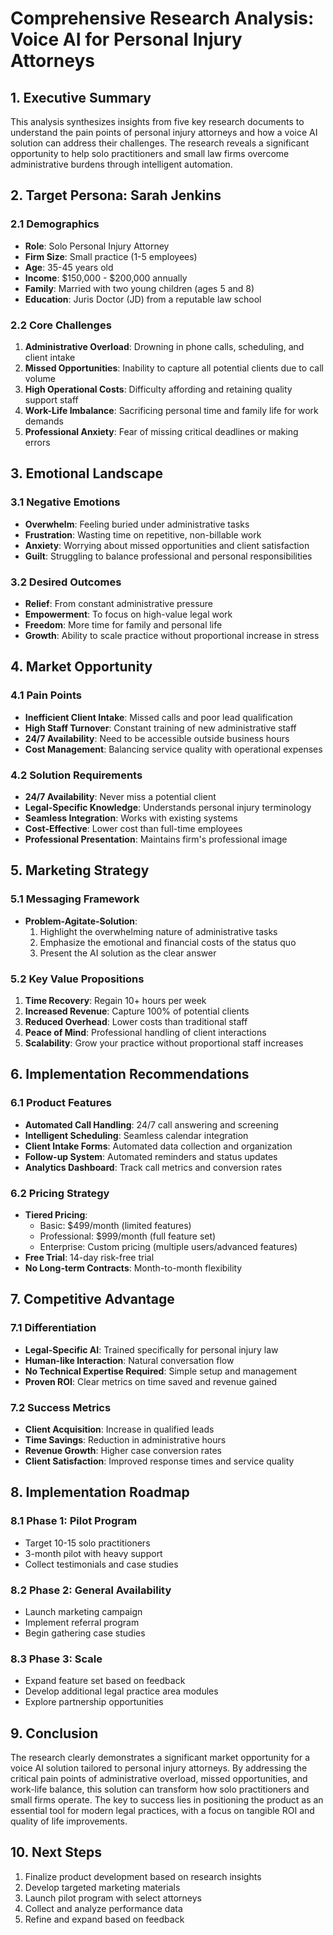 # Comprehensive Research Analysis: Voice AI for Personal Injury Attorneys

## 1. Executive Summary
This analysis synthesizes insights from five key research documents to understand the pain points of personal injury attorneys and how a voice AI solution can address their challenges. The research reveals a significant opportunity to help solo practitioners and small law firms overcome administrative burdens through intelligent automation.

## 2. Target Persona: Sarah Jenkins

### 2.1 Demographics
- **Role**: Solo Personal Injury Attorney
- **Firm Size**: Small practice (1-5 employees)
- **Age**: 35-45 years old
- **Income**: $150,000 - $200,000 annually
- **Family**: Married with two young children (ages 5 and 8)
- **Education**: Juris Doctor (JD) from a reputable law school

### 2.2 Core Challenges
1. **Administrative Overload**: Drowning in phone calls, scheduling, and client intake
2. **Missed Opportunities**: Inability to capture all potential clients due to call volume
3. **High Operational Costs**: Difficulty affording and retaining quality support staff
4. **Work-Life Imbalance**: Sacrificing personal time and family life for work demands
5. **Professional Anxiety**: Fear of missing critical deadlines or making errors

## 3. Emotional Landscape

### 3.1 Negative Emotions
- **Overwhelm**: Feeling buried under administrative tasks
- **Frustration**: Wasting time on repetitive, non-billable work
- **Anxiety**: Worrying about missed opportunities and client satisfaction
- **Guilt**: Struggling to balance professional and personal responsibilities

### 3.2 Desired Outcomes
- **Relief**: From constant administrative pressure
- **Empowerment**: To focus on high-value legal work
- **Freedom**: More time for family and personal life
- **Growth**: Ability to scale practice without proportional increase in stress

## 4. Market Opportunity

### 4.1 Pain Points
- **Inefficient Client Intake**: Missed calls and poor lead qualification
- **High Staff Turnover**: Constant training of new administrative staff
- **24/7 Availability**: Need to be accessible outside business hours
- **Cost Management**: Balancing service quality with operational expenses

### 4.2 Solution Requirements
- **24/7 Availability**: Never miss a potential client
- **Legal-Specific Knowledge**: Understands personal injury terminology
- **Seamless Integration**: Works with existing systems
- **Cost-Effective**: Lower cost than full-time employees
- **Professional Presentation**: Maintains firm's professional image

## 5. Marketing Strategy

### 5.1 Messaging Framework
- **Problem-Agitate-Solution**:
  1. Highlight the overwhelming nature of administrative tasks
  2. Emphasize the emotional and financial costs of the status quo
  3. Present the AI solution as the clear answer

### 5.2 Key Value Propositions
1. **Time Recovery**: Regain 10+ hours per week
2. **Increased Revenue**: Capture 100% of potential clients
3. **Reduced Overhead**: Lower costs than traditional staff
4. **Peace of Mind**: Professional handling of client interactions
5. **Scalability**: Grow your practice without proportional staff increases

## 6. Implementation Recommendations

### 6.1 Product Features
- **Automated Call Handling**: 24/7 call answering and screening
- **Intelligent Scheduling**: Seamless calendar integration
- **Client Intake Forms**: Automated data collection and organization
- **Follow-up System**: Automated reminders and status updates
- **Analytics Dashboard**: Track call metrics and conversion rates

### 6.2 Pricing Strategy
- **Tiered Pricing**:
  - Basic: $499/month (limited features)
  - Professional: $999/month (full feature set)
  - Enterprise: Custom pricing (multiple users/advanced features)
- **Free Trial**: 14-day risk-free trial
- **No Long-term Contracts**: Month-to-month flexibility

## 7. Competitive Advantage

### 7.1 Differentiation
- **Legal-Specific AI**: Trained specifically for personal injury law
- **Human-like Interaction**: Natural conversation flow
- **No Technical Expertise Required**: Simple setup and management
- **Proven ROI**: Clear metrics on time saved and revenue gained

### 7.2 Success Metrics
- **Client Acquisition**: Increase in qualified leads
- **Time Savings**: Reduction in administrative hours
- **Revenue Growth**: Higher case conversion rates
- **Client Satisfaction**: Improved response times and service quality

## 8. Implementation Roadmap

### 8.1 Phase 1: Pilot Program
- Target 10-15 solo practitioners
- 3-month pilot with heavy support
- Collect testimonials and case studies

### 8.2 Phase 2: General Availability
- Launch marketing campaign
- Implement referral program
- Begin gathering case studies

### 8.3 Phase 3: Scale
- Expand feature set based on feedback
- Develop additional legal practice area modules
- Explore partnership opportunities

## 9. Conclusion
The research clearly demonstrates a significant market opportunity for a voice AI solution tailored to personal injury attorneys. By addressing the critical pain points of administrative overload, missed opportunities, and work-life balance, this solution can transform how solo practitioners and small firms operate. The key to success lies in positioning the product as an essential tool for modern legal practices, with a focus on tangible ROI and quality of life improvements.

## 10. Next Steps
1. Finalize product development based on research insights
2. Develop targeted marketing materials
3. Launch pilot program with select attorneys
4. Collect and analyze performance data
5. Refine and expand based on feedback

